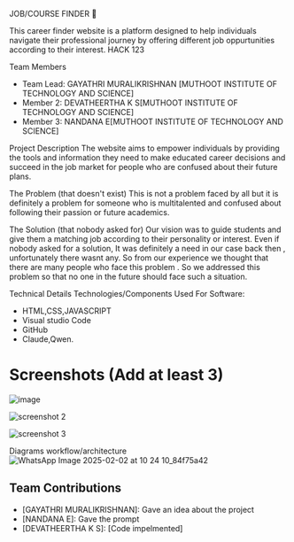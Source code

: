 JOB/COURSE FINDER 🎯

This career finder website is a platform designed to help individuals navigate their professional journey by offering different job oppurtunities according to their interest. 
HACK 123


Team Members
- Team Lead: GAYATHRI MURALIKRISHNAN [MUTHOOT INSTITUTE OF TECHNOLOGY AND SCIENCE]
- Member 2: DEVATHEERTHA K S[MUTHOOT INSTITUTE OF TECHNOLOGY AND SCIENCE]
- Member 3: NANDANA E[MUTHOOT INSTITUTE OF TECHNOLOGY AND SCIENCE]

Project Description
The website aims to empower individuals by providing the tools and information they need to make educated career decisions and succeed in the job market for people who are confused about their future plans.

The Problem (that doesn't exist)
This is not a problem faced by all but it is definitely a problem for someone who is multitalented and confused about following their passion or future academics. 

 The Solution (that nobody asked for)
Our vision was to guide students and give them a matching job according to their personality or interest.
Even if nobody asked for a solution, It was definitely a need  in our case back then ,  unfortunately there wasnt any.
So from our experience we thought that there are many people who face this problem .
So we addressed this problem so that no one in the future should face such a situation. 

 Technical Details
 Technologies/Components Used
For Software: 
- HTML,CSS,JAVASCRIPT
- Visual studio Code
- GitHub
- Claude,Qwen.

# Screenshots (Add at least 3)

![image](https://github.com/user-attachments/assets/3c904ca6-26f7-4184-b7a9-5de43d93381a)

![screenshot 2](https://github.com/user-attachments/assets/416579fa-0c40-455d-95c9-2074600256cb)

![screenshot 3](https://github.com/user-attachments/assets/bc2be81a-b4fd-4fac-8479-1964becf571d)


 Diagrams
 workflow/architecture 
![WhatsApp Image 2025-02-02 at 10 24 10_84f75a42](https://github.com/user-attachments/assets/963b10a3-7bc4-42dd-be3a-7eda72b80f85)


## Team Contributions
- [GAYATHRI MURALIKRISHNAN]: Gave an idea about the project
- [NANDANA E]: Gave the prompt 
- [DEVATHEERTHA K S]: [Code impelmented]
